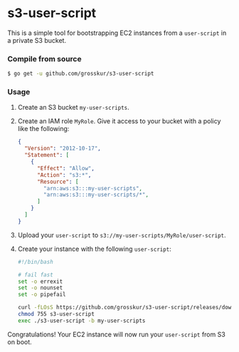 # s3-user-script

This is a simple tool for bootstrapping EC2 instances from a
`user-script` in a private S3 bucket.

### Compile from source

```bash
$ go get -u github.com/grosskur/s3-user-script
```

### Usage

1. Create an S3 bucket `my-user-scripts`.

2. Create an IAM role `MyRole`. Give it access to your bucket with a
   policy like the following:

   ```json
   {
     "Version": "2012-10-17",
     "Statement": [
       {
         "Effect": "Allow",
         "Action": "s3:*",
         "Resource": [
           "arn:aws:s3:::my-user-scripts",
           "arn:aws:s3:::my-user-scripts/*",
         ]
       }
     ]
   }
   ```

3. Upload your `user-script` to `s3://my-user-scripts/MyRole/user-script`.

4. Create your instance with the following `user-script`:

   ```bash
   #!/bin/bash

   # fail fast
   set -o errexit
   set -o nounset
   set -o pipefail

   curl -fLOsS https://github.com/grosskur/s3-user-script/releases/download/v20140226/s3-user-script
   chmod 755 s3-user-script
   exec ./s3-user-script -b my-user-scripts
   ```

Congratulations! Your EC2 instance will now run your `user-script`
from S3 on boot.
